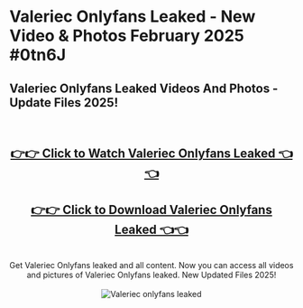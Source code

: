 # Valeriec Onlyfans Leaked - New Video & Photos February 2025 #0tn6J

<h2>Valeriec Onlyfans Leaked Videos And Photos - Update Files 2025!</h2>
<br>
<div align="center">
<h2><a href="https://porncheck.live/?utm_source=valeriec&utm_medium=git182&utm_content=newban" rel="nofollow">👉👉 Click to Watch Valeriec Onlyfans Leaked 👈👈</a></h2>
<h2><a href="https://porncheck.live/?utm_source=valeriec&utm_medium=git182&utm_content=newban" rel="nofollow">👉👉 Click to Download Valeriec Onlyfans Leaked 👈👈</a></h2>
<br>
Get Valeriec Onlyfans leaked and all content. Now you can access all videos and pictures of Valeriec Onlyfans leaked. New Updated Files 2025!
<br>
<br>
<a href="https://porncheck.live/?utm_source=valeriec&utm_medium=git182&utm_content=newban" rel="nofollow" data-target="animated-image.originalLink"><img src="https://i.ibb.co/bMWrY6b1/banner2.png" alt="Valeriec onlyfans leaked" style="max-width: 100%; display: inline-block;" data-target="animated-image.originalImage"></a>
</div>
<br>

